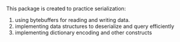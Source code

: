 This package is created to practice serialization:
1. using bytebuffers for reading and writing data.
2. implementing data structures to deserialize and query efficiently
3. implementing dictionary encoding and other constructs


